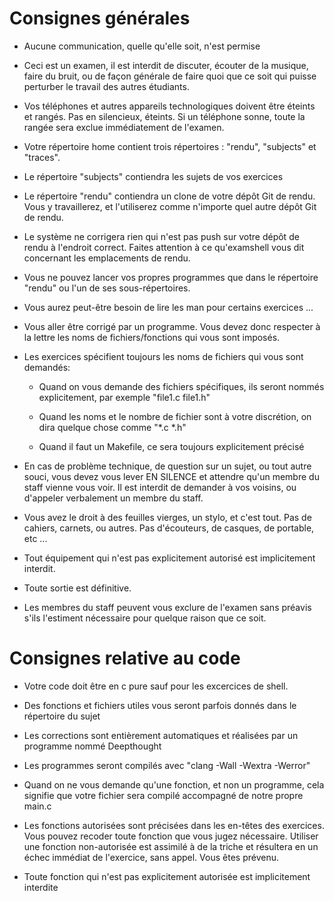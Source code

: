 # Consignes générales

* Aucune communication, quelle qu'elle soit, n'est permise

* Ceci est un examen, il est interdit de discuter, écouter de la musique, faire du bruit, ou de façon générale de faire quoi que ce soit qui puisse perturber le travail des autres étudiants.

* Vos téléphones et autres appareils technologiques doivent être éteints et rangés. Pas en silencieux, éteints. Si un téléphone sonne, toute la rangée sera exclue immédiatement de l'examen.

* Votre répertoire home contient trois répertoires : "rendu", "subjects" et "traces".

* Le répertoire "subjects" contiendra les sujets de vos exercices

* Le répertoire "rendu" contiendra un clone de votre dépôt Git de rendu. Vous y travaillerez, et l'utiliserez comme n'importe quel autre dépôt Git de rendu.

* Le système ne corrigera rien qui n'est pas push sur votre dépôt de rendu à l'endroit correct. Faites attention à ce qu'examshell vous dit concernant les emplacements de rendu.

* Vous ne pouvez lancer vos propres programmes que dans le répertoire "rendu" ou l'un de ses sous-répertoires.

* Vous aurez peut-être besoin de lire les man pour certains exercices ...

* Vous aller être corrigé par un programme. Vous devez donc respecter à la lettre les noms de fichiers/fonctions qui vous sont imposés.

* Les exercices spécifient toujours les noms de fichiers qui vous sont demandés:

  * Quand on vous demande des fichiers spécifiques, ils seront nommés explicitement, par exemple "file1.c file1.h"

  * Quand les noms et le nombre de fichier sont à votre discrétion, on dira quelque chose comme "*.c *.h"

  * Quand il faut un Makefile, ce sera toujours explicitement précisé

* En cas de problème technique, de question sur un sujet, ou tout autre souci, vous devez vous lever EN SILENCE et attendre qu'un membre du staff vienne vous voir. Il est interdit de demander à vos voisins, ou d'appeler verbalement un membre du staff.

* Vous avez le droit à des feuilles vierges, un stylo, et c'est tout. Pas de cahiers, carnets, ou autres. Pas d'écouteurs, de casques, de portable, etc ...

* Tout équipement qui n'est pas explicitement autorisé est implicitement interdit.

* Toute sortie est définitive.

* Les membres du staff peuvent vous exclure de l'examen sans préavis s'ils l'estiment nécessaire pour quelque raison que ce soit.


# Consignes relative au code

* Votre code doit être en c pure sauf pour les excercices de shell.

* Des fonctions et fichiers utiles vous seront parfois donnés dans le répertoire du sujet

* Les corrections sont entièrement automatiques et réalisées par un programme nommé Deepthought

* Les programmes seront compilés avec "clang -Wall -Wextra -Werror"

* Quand on ne vous demande qu'une fonction, et non un programme, cela signifie que votre fichier sera compilé accompagné de notre propre main.c

* Les fonctions autorisées sont précisées dans les en-têtes des exercices. Vous pouvez recoder toute fonction que vous jugez nécessaire. Utiliser une fonction non-autorisée est assimilé à de la triche et résultera en un échec immédiat de l'exercice, sans appel. Vous êtes prévenu.

* Toute fonction qui n'est pas explicitement autorisée est implicitement interdite
